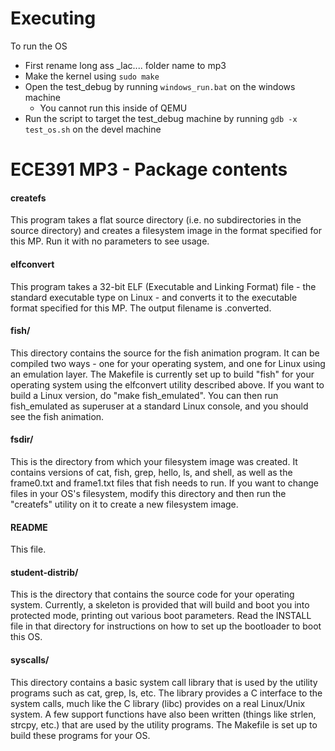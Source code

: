 # Executing
To run the OS
 - First rename long ass _lac.... folder name to mp3
 - Make the kernel using `sudo make`
 - Open the test_debug by running `windows_run.bat` on the windows machine
    - You cannot run this inside of QEMU
 - Run the script to target the test_debug machine by running `gdb -x test_os.sh` on the devel machine

# ECE391 MP3 - Package contents

#### createfs
This program takes a flat source directory (i.e. no subdirectories
in the source directory) and creates a filesystem image in the
format specified for this MP.  Run it with no parameters to see
usage.

#### elfconvert
This program takes a 32-bit ELF (Executable and Linking Format) file - the standard executable type on Linux - and converts it to the
executable format specified for this MP.  The output filename is <exename>.converted.

#### fish/
This directory contains the source for the fish animation program.
It can be compiled two ways - one for your operating system, and one
for Linux using an emulation layer.  The Makefile is currently set
up to build "fish" for your operating system using the elfconvert
utility described above.  If you want to build a Linux version, do
"make fish_emulated".  You can then run fish_emulated as superuser
at a standard Linux console, and you should see the fish animation.

#### fsdir/
This is the directory from which your filesystem image was created.
It contains versions of cat, fish, grep, hello, ls, and shell, as
well as the frame0.txt and frame1.txt files that fish needs to run.
If you want to change files in your OS's filesystem, modify this
directory and then run the "createfs" utility on it to create a new
filesystem image.

#### README
This file.

#### student-distrib/
This is the directory that contains the source code for your
operating system.  Currently, a skeleton is provided that will build
and boot you into protected mode, printing out various boot
parameters.  Read the INSTALL file in that directory for
instructions on how to set up the bootloader to boot this OS.

#### syscalls/
This directory contains a basic system call library that is used by
the utility programs such as cat, grep, ls, etc.  The library
provides a C interface to the system calls, much like the C library
(libc) provides on a real Linux/Unix system.  A few support
functions have also been written (things like strlen, strcpy, etc.)
that are used by the utility programs.  The Makefile is set up to
build these programs for your OS.